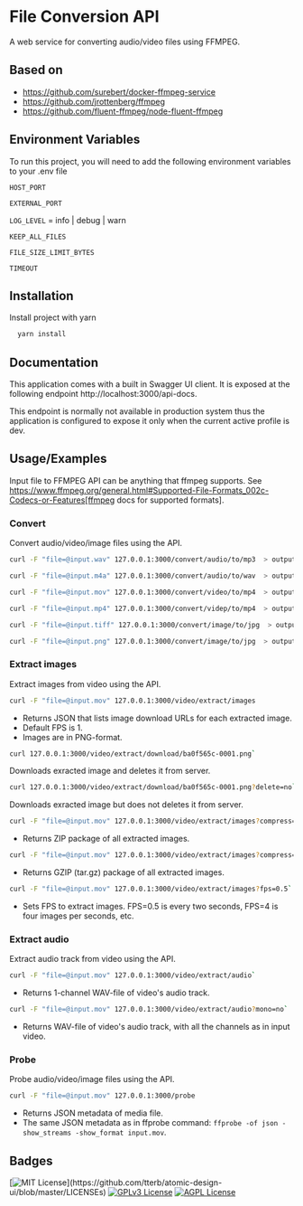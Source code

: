 # File Conversion API

A web service for converting audio/video files using FFMPEG.

## Based on

- https://github.com/surebert/docker-ffmpeg-service
- https://github.com/jrottenberg/ffmpeg 
- https://github.com/fluent-ffmpeg/node-fluent-ffmpeg

## Environment Variables

To run this project, you will need to add the following environment variables to your .env file

`HOST_PORT`

`EXTERNAL_PORT`

`LOG_LEVEL` = info | debug | warn

`KEEP_ALL_FILES`

`FILE_SIZE_LIMIT_BYTES`  

`TIMEOUT`

## Installation

Install project with yarn

```bash
  yarn install
```

## Documentation

This application comes with a built in Swagger UI client. 
It is exposed at the following endpoint http://localhost:3000/api-docs.

This endpoint is normally not available in production system thus the application is configured to expose it only when the current active profile is dev. 

## Usage/Examples

Input file to FFMPEG API can be anything that ffmpeg supports. See https://www.ffmpeg.org/general.html#Supported-File-Formats_002c-Codecs-or-Features[ffmpeg docs for supported formats].

### Convert

Convert audio/video/image files using the API.

```bash
curl -F "file=@input.wav" 127.0.0.1:3000/convert/audio/to/mp3  > output.mp3
```

```bash
curl -F "file=@input.m4a" 127.0.0.1:3000/convert/audio/to/wav  > output.wav
```

```bash
curl -F "file=@input.mov" 127.0.0.1:3000/convert/video/to/mp4  > output.mp4
```

```bash
curl -F "file=@input.mp4" 127.0.0.1:3000/convert/videp/to/mp4  > output.mp4
```

```bash
curl -F "file=@input.tiff" 127.0.0.1:3000/convert/image/to/jpg  > output.jpg
```

```bash
curl -F "file=@input.png" 127.0.0.1:3000/convert/image/to/jpg  > output.jpg
```

### Extract images

Extract images from video using the API.

```bash
curl -F "file=@input.mov" 127.0.0.1:3000/video/extract/images
```

- Returns JSON that lists image download URLs for each extracted image.
- Default FPS is 1.
- Images are in PNG-format.

```bash
curl 127.0.0.1:3000/video/extract/download/ba0f565c-0001.png`
```

Downloads exracted image and deletes it from server.

```bash
curl 127.0.0.1:3000/video/extract/download/ba0f565c-0001.png?delete=no`
```

Downloads exracted image but does not deletes it from server.

```bash
curl -F "file=@input.mov" 127.0.0.1:3000/video/extract/images?compress=zip > images.zip`
```

- Returns ZIP package of all extracted images.

```bash
curl -F "file=@input.mov" 127.0.0.1:3000/video/extract/images?compress=gzip > images.tar.gz`
```

- Returns GZIP (tar.gz) package of all extracted images.
  
```bash
curl -F "file=@input.mov" 127.0.0.1:3000/video/extract/images?fps=0.5`
```

- Sets FPS to extract images. FPS=0.5 is every two seconds, FPS=4 is four images per seconds, etc.


### Extract audio

Extract audio track from video using the API.

```bash
curl -F "file=@input.mov" 127.0.0.1:3000/video/extract/audio`
```

- Returns 1-channel WAV-file of video's audio track.

```bash
curl -F "file=@input.mov" 127.0.0.1:3000/video/extract/audio?mono=no`
```

- Returns WAV-file of video's audio track, with all the channels as in input video.

### Probe

Probe audio/video/image files using the API.

```bash
curl -F "file=@input.mov" 127.0.0.1:3000/probe
```

- Returns JSON metadata of media file.
- The same JSON metadata as in ffprobe command: `ffprobe -of json -show_streams -show_format input.mov`.

## Badges

[![MIT License](https://img.shields.io/apm/l/atomic-design-ui.svg?)](https://github.com/tterb/atomic-design-ui/blob/master/LICENSEs)
[![GPLv3 License](https://img.shields.io/badge/License-GPL%20v3-yellow.svg)](https://opensource.org/licenses/)
[![AGPL License](https://img.shields.io/badge/license-AGPL-blue.svg)](http://www.gnu.org/licenses/agpl-3.0)
